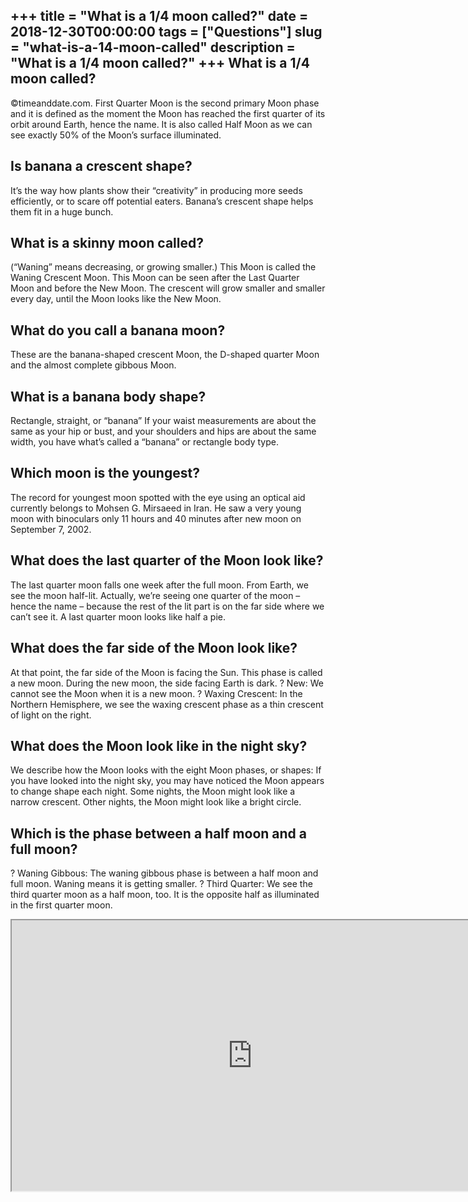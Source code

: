 +++
title = "What is a 1/4 moon called?"
date = 2018-12-30T00:00:00
tags = ["Questions"]
slug = "what-is-a-14-moon-called"
description = "What is a 1/4 moon called?"
+++
What is a 1/4 moon called?
--------------------------

©timeanddate.com. First Quarter Moon is the second primary Moon phase and it is defined as the moment the Moon has reached the first quarter of its orbit around Earth, hence the name. It is also called Half Moon as we can see exactly 50% of the Moon’s surface illuminated.

Is banana a crescent shape?
---------------------------

It’s the way how plants show their “creativity” in producing more seeds efficiently, or to scare off potential eaters. Banana’s crescent shape helps them fit in a huge bunch.

What is a skinny moon called?
-----------------------------

(“Waning” means decreasing, or growing smaller.) This Moon is called the Waning Crescent Moon. This Moon can be seen after the Last Quarter Moon and before the New Moon. The crescent will grow smaller and smaller every day, until the Moon looks like the New Moon.

What do you call a banana moon?
-------------------------------

These are the banana-shaped crescent Moon, the D-shaped quarter Moon and the almost complete gibbous Moon.

What is a banana body shape?
----------------------------

Rectangle, straight, or “banana” If your waist measurements are about the same as your hip or bust, and your shoulders and hips are about the same width, you have what’s called a “banana” or rectangle body type.

Which moon is the youngest?
---------------------------

The record for youngest moon spotted with the eye using an optical aid currently belongs to Mohsen G. Mirsaeed in Iran. He saw a very young moon with binoculars only 11 hours and 40 minutes after new moon on September 7, 2002.

What does the last quarter of the Moon look like?
-------------------------------------------------

The last quarter moon falls one week after the full moon. From Earth, we see the moon half-lit. Actually, we’re seeing one quarter of the moon – hence the name – because the rest of the lit part is on the far side where we can’t see it. A last quarter moon looks like half a pie.

What does the far side of the Moon look like?
---------------------------------------------

At that point, the far side of the Moon is facing the Sun. This phase is called a new moon. During the new moon, the side facing Earth is dark. ? New: We cannot see the Moon when it is a new moon. ? Waxing Crescent: In the Northern Hemisphere, we see the waxing crescent phase as a thin crescent of light on the right.

What does the Moon look like in the night sky?
----------------------------------------------

We describe how the Moon looks with the eight Moon phases, or shapes: If you have looked into the night sky, you may have noticed the Moon appears to change shape each night. Some nights, the Moon might look like a narrow crescent. Other nights, the Moon might look like a bright circle.

Which is the phase between a half moon and a full moon?
-------------------------------------------------------

? Waning Gibbous: The waning gibbous phase is between a half moon and full moon. Waning means it is getting smaller. ? Third Quarter: We see the third quarter moon as a half moon, too. It is the opposite half as illuminated in the first quarter moon.

<iframe allow="accelerometer; autoplay; clipboard-write; encrypted-media; gyroscope; picture-in-picture" allowfullscreen="" class="__youtube_prefs__  epyt-is-override  no-lazyload" data-no-lazy="1" data-origheight="433" data-origwidth="770" data-skipgform_ajax_framebjll="" height="433" id="_ytid_81406" loading="lazy" src="https://www.youtube.com/embed/ex0URF-hWj4?enablejsapi=1&autoplay=0&cc_load_policy=0&cc_lang_pref=&iv_load_policy=1&loop=0&modestbranding=0&rel=1&fs=1&playsinline=0&autohide=2&theme=dark&color=red&controls=1&" title="YouTube player" width="770"></iframe>